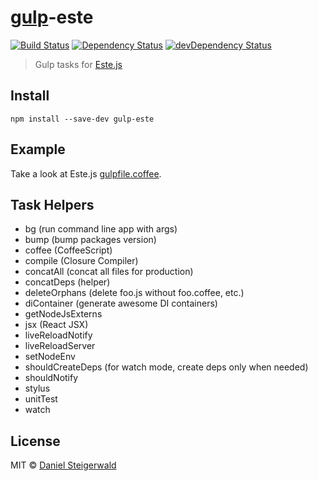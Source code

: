# [gulp](http://gulpjs.com)-este
[![Build Status](https://secure.travis-ci.org/steida/gulp-este.png?branch=master)](http://travis-ci.org/steida/gulp-este) [![Dependency Status](https://david-dm.org/steida/gulp-este.png)](https://david-dm.org/steida/gulp-este) [![devDependency Status](https://david-dm.org/steida/gulp-este/dev-status.png)](https://david-dm.org/steida/gulp-este#info=devDependencies)

> Gulp tasks for [Este.js](https://github.com/steida/este)

## Install

```
npm install --save-dev gulp-este
```

## Example

Take a look at Este.js [gulpfile.coffee](https://github.com/steida/este/blob/master/gulpfile.coffee).

## Task Helpers

- bg (run command line app with args)
- bump (bump packages version)
- coffee (CoffeeScript)
- compile (Closure Compiler)
- concatAll (concat all files for production)
- concatDeps (helper)
- deleteOrphans (delete foo.js without foo.coffee, etc.)
- diContainer (generate awesome DI containers)
- getNodeJsExterns
- jsx (React JSX)
- liveReloadNotify
- liveReloadServer
- setNodeEnv
- shouldCreateDeps (for watch mode, create deps only when needed)
- shouldNotify
- stylus
- unitTest
- watch

## License

MIT © [Daniel Steigerwald](https://github.com/steida)
